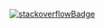 [![stackoverflowBadge](https://stackoverflow-badge.herokuapp.com/stackoverflow?username=11148848&period=year)](https://stackoverflow.com/users/11148848/fOURP92)
